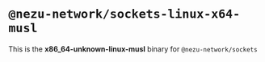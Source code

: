 # `@nezu-network/sockets-linux-x64-musl`

This is the **x86_64-unknown-linux-musl** binary for `@nezu-network/sockets`
